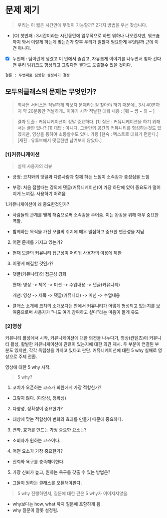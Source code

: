 # 문제 제기
> 우리는 이 짧은 시간안에 무엇이 가능할까? 2가지 방법을 우선 찾습니다.
  - [O] 첫번째 : 3시간이라는 시간동안에 업무적으로 하면 뭐하나 나오겠지만, 워크숍까지 와서 이렇게 하는게 맞는건가 향후 우리가 일할때 필요한게 무엇일까 근데 이건 아니다.
  - [x] 두번째 : 팀이란게 생겼고 이 안에서 즐겁고, 자유롭게 이야기를 나누면서 찾아 간다면 우리 팀워크도 향상되고 그렇다면 결과도 도출할수 있을 것이다.
  ```
  결론 : 두번째로 팀방향 설정하기 결정
  ```


## 모두의클래스의 문제는 무엇인가?
> 회사든 서비스든 적날하게 까보자 문제라는걸 찾아야 하기 때문에.. 3시 40분까지 약 20분동안 적날하게.. 이야기 시작
  적날한 대화 내용 : [뭐 ~ 썅 ~ 와 ~ ]
  
> 결과 도출 : 커뮤니케이션이 정말 중요하다.
  [1] 질문 : 커뮤니케이션을 하기 위해서는 글만 있나?
  [1] 대답 : 아니다. 그들만의 공간의 커뮤니티를 형성하는것도 있겠지만, 영상을 통하여 소통할수도 있다. 
            가령 [현숙 : 텍스트로 대화가 편한다.] [재환 : 유투브에서 댓글한번 남겨보지 않았다.]



### [1]커뮤니케이션

> 실제 사용자의 리뷰

- 긍정: 코치와의 댓글과 다른사람과 함께 하는 느낌이 소속감과 충성심을 느낌

- 부정: 처음 접할때는 강의에 댓글(커뮤니케이션)이 가장 하단에 있어 중요도가 떨어지게 느껴짐. 사용하기 어려움


1.커뮤니케이션이 왜 중요한것인가?

- 사람들의 관계를 맺게 해줌으로써 소속감을 주어줌. 이는 완강을 위해 매우 중요한 역할.

- 함께하는 목적을 가진 모클의 취지에 매우 밀접하고 중요한 연관성을 지님



2. 어떤 문제를 가지고 있는가?

 - 현재 모클의 커뮤니티 접근성이 어려워 사용자의 이용에 제한

3. 어떻게 해결할 것인가?

 - 댓글(커뮤니티)의 접근성 강화

   현재: 영상 -> 제목 -> 미션 -> 수업내용 -> 댓글(커뮤니티)

   개선: 영상 -> 제목 -> 댓글(커뮤니티) -> 미션 -> 수업내용

 - 클래스 소개에 코치의 소개보다는 안에서 커뮤니티가 어떻게 형성되고 있는지를 보여줌으로써 사용자가 "나도 여기 참여하고 싶다"라는 마음이 들게 유도



### [2]영상
커뮤니티 활성에서 시작, 커뮤니케이션에 대한 의견을 나누다가, 영상(컨텐츠)이 커뮤니티 활성, 활발한 커뮤니케이션에 관련이 있는지에 대한 의견 제시.
두 부분이 연결된 부분도 있지만, 각각 독립성을 가지고 있다고 판단. 
커뮤니케이션에 대한 5 why 실패로 영상으로 주제 전환. 

영상에 대한  5 why 시작. 

> 5 why?

1. 코치가 오픈하는 코스가 회원에게 가장 적합한가? 
 - 그렇지 않다. (다양성, 정확성)
2. 다양성, 정확성이 중요한가?
 - 대상에 맞는 적합성이 변화와 효과를 만들기 때문에 중요하다.
3. 변화, 효과를 만드는 가정 중요한 요소는?
 - 소비자가 원하는 코스이다.
 4. 어떤 요소가 가장 중요한가?
  - 신뢰와 욕구를 충족해야한다.
 5. 가장 신뢰가 높고, 원하는 욕구를 갖출 수 있는 방법은?
  - 그들이 원하는 클래스를 오픈해야한다.
  
> 5 why 진행하면서, 질문에 대한 깊은 5 why가 이어지지않음. 
- why보다는 how, what 까지 질문에 포함하게 됨.
- why 질문이 잘못 설정됨.


